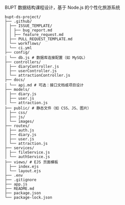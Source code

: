 BUPT 数据结构课程设计，基于 Node.js 的个性化旅游系统

    bupt-ds-project/
    ├── .github/
    │ ├── ISSUE_TEMPLATE/
    │ │ ├── bug_report.md
    │ │ ├── feature_request.md
    │ ├── PULL_REQUEST_TEMPLATE.md
    │ └── workflows/
    │ └── ci.yml
    ├── config/
    │ └── db.js # 数据库连接配置（如 MySQL）
    ├── controllers/
    │ ├── diaryController.js
    │ ├── userController.js
    │ └── attractionController.js
    ├── docs/
    │ └── api.md # 可选：接口文档或项目设计
    ├── models/
    │ ├── diary.js
    │ ├── user.js
    │ └── attraction.js
    ├── public/ # 静态文件（如 CSS、JS、图片）
    │ ├── css/
    │ ├── js/
    │ └── images/
    ├── routes/
    │ ├── auth.js
    │ ├── diary.js
    │ ├── user.js
    │ └── attraction.js
    ├── services/
    │ ├── fileService.js
    │ └── authService.js
    ├── views/ # EJS 页面模板
    │ ├── index.ejs
    │ └── layout.ejs
    ├── .env
    ├── .gitignore
    ├── app.js
    ├── README.md
    ├── package.json
    └── package-lock.json
